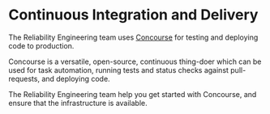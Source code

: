 # Continuous Integration and Delivery

The Reliability Engineering team uses [Concourse](https://concourse-ci.org) for testing and deploying code to production.

Concourse is a versatile, open-source, continuous thing-doer which can be used
for task automation, running tests and status checks against pull-requests, and
deploying code.

The Reliability Engineering team help you get started with Concourse, and ensure that the infrastructure is available.
